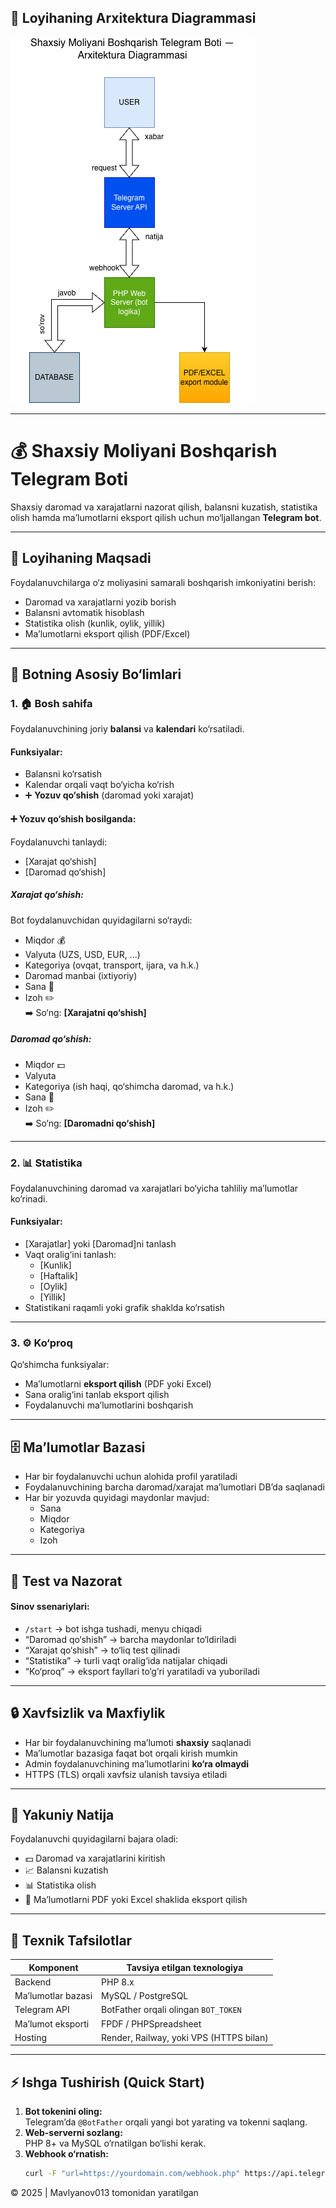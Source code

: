 
## 🧩 Loyihaning Arxitektura Diagrammasi

![Architecture Diagram](finance-bot-architecture.drawio.png)

---

# 💰 Shaxsiy Moliyani Boshqarish Telegram Boti

Shaxsiy daromad va xarajatlarni nazorat qilish, balansni kuzatish, statistika olish hamda ma’lumotlarni eksport qilish uchun mo‘ljallangan **Telegram bot**.

---

## 🚀 Loyihaning Maqsadi

Foydalanuvchilarga o‘z moliyasini samarali boshqarish imkoniyatini berish:
- Daromad va xarajatlarni yozib borish
- Balansni avtomatik hisoblash
- Statistika olish (kunlik, oylik, yillik)
- Ma’lumotlarni eksport qilish (PDF/Excel)

---

## 📱 Botning Asosiy Bo‘limlari

### 1. 🏠 Bosh sahifa
Foydalanuvchining joriy **balansi** va **kalendari** ko‘rsatiladi.

#### Funksiyalar:
- Balansni ko‘rsatish
- Kalendar orqali vaqt bo‘yicha ko‘rish
- ➕ **Yozuv qo‘shish** (daromad yoki xarajat)

#### ➕ Yozuv qo‘shish bosilganda:
Foydalanuvchi tanlaydi:
- [Xarajat qo‘shish]
- [Daromad qo‘shish]

##### Xarajat qo‘shish:
Bot foydalanuvchidan quyidagilarni so‘raydi:
- Miqdor 💰
- Valyuta (UZS, USD, EUR, ...)
- Kategoriya (ovqat, transport, ijara, va h.k.)
- Daromad manbai (ixtiyoriy)
- Sana 📅
- Izoh ✏️  
  ➡️ So‘ng: **[Xarajatni qo‘shish]**

##### Daromad qo‘shish:
- Miqdor 💵
- Valyuta
- Kategoriya (ish haqi, qo‘shimcha daromad, va h.k.)
- Sana 📅
- Izoh ✏️  
  ➡️ So‘ng: **[Daromadni qo‘shish]**

---

### 2. 📊 Statistika
Foydalanuvchining daromad va xarajatlari bo‘yicha tahliliy ma’lumotlar ko‘rinadi.

#### Funksiyalar:
- [Xarajatlar] yoki [Daromad]ni tanlash
- Vaqt oralig‘ini tanlash:
    - [Kunlik]
    - [Haftalik]
    - [Oylik]
    - [Yillik]
- Statistikani raqamli yoki grafik shaklda ko‘rsatish

---

### 3. ⚙️ Ko‘proq
Qo‘shimcha funksiyalar:
- Ma’lumotlarni **eksport qilish** (PDF yoki Excel)
- Sana oralig‘ini tanlab eksport qilish
- Foydalanuvchi ma’lumotlarini boshqarish

---

## 🗄️ Ma’lumotlar Bazasi

- Har bir foydalanuvchi uchun alohida profil yaratiladi
- Foydalanuvchining barcha daromad/xarajat ma’lumotlari DB’da saqlanadi
- Har bir yozuvda quyidagi maydonlar mavjud:
    - Sana
    - Miqdor
    - Kategoriya
    - Izoh

---

## 🧪 Test va Nazorat

#### Sinov ssenariylari:
- `/start` → bot ishga tushadi, menyu chiqadi
- “Daromad qo‘shish” → barcha maydonlar to‘ldiriladi
- “Xarajat qo‘shish” → to‘liq test qilinadi
- “Statistika” → turli vaqt oralig‘ida natijalar chiqadi
- “Ko‘proq” → eksport fayllari to‘g‘ri yaratiladi va yuboriladi

---

## 🔒 Xavfsizlik va Maxfiylik

- Har bir foydalanuvchining ma’lumoti **shaxsiy** saqlanadi
- Ma’lumotlar bazasiga faqat bot orqali kirish mumkin
- Admin foydalanuvchining ma’lumotlarini **ko‘ra olmaydi**
- HTTPS (TLS) orqali xavfsiz ulanish tavsiya etiladi

---

## 🎯 Yakuniy Natija

Foydalanuvchi quyidagilarni bajara oladi:
- 💵 Daromad va xarajatlarini kiritish
- 📈 Balansni kuzatish
- 📊 Statistika olish
- 📂 Ma’lumotlarni PDF yoki Excel shaklida eksport qilish

---

## 🧰 Texnik Tafsilotlar

| Komponent | Tavsiya etilgan texnologiya |
|------------|-----------------------------|
| Backend | PHP 8.x |
| Ma’lumotlar bazasi | MySQL / PostgreSQL |
| Telegram API | BotFather orqali olingan `BOT_TOKEN` |
| Ma’lumot eksporti | FPDF / PHPSpreadsheet |
| Hosting | Render, Railway, yoki VPS (HTTPS bilan) |

---

## ⚡ Ishga Tushirish (Quick Start)

1. **Bot tokenini oling:**  
   Telegram’da `@BotFather` orqali yangi bot yarating va tokenni saqlang.
2. **Web-serverni sozlang:**  
   PHP 8+ va MySQL o‘rnatilgan bo‘lishi kerak.
3. **Webhook o‘rnatish:**
   ```bash
   curl -F "url=https://yourdomain.com/webhook.php" https://api.telegram.org/bot<YOUR_TOKEN>/setWebhook

© 2025 | Mavlyanov013 tomonidan yaratilgan
